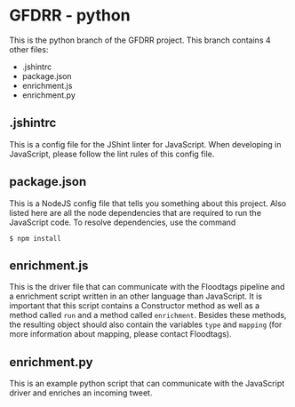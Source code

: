 # GFDRR - python

This is the python branch of the GFDRR project. This branch contains 4 other
files:
- .jshintrc
- package.json
- enrichment.js
- enrichment.py

## .jshintrc
This is a config file for the JShint linter for JavaScript. When developing in
JavaScript, please follow the lint rules of this config file.

## package.json
This is a NodeJS config file that tells you something about this project. Also
listed here are all the node dependencies that are required to run the
JavaScript code. To resolve dependencies, use the command
```
$ npm install
```

## enrichment.js
This is the driver file that can communicate with the Floodtags pipeline and a
enrichment script written in an other language than JavaScript. It is important
that this script contains a Constructor method as well as a method called `run`
and a method called `enrichment`. Besides these methods, the resulting object
should also contain the variables `type` and `mapping` (for more information
about mapping, please contact Floodtags).

## enrichment.py
This is an example python script that can communicate with the JavaScript driver
and enriches an incoming tweet.
